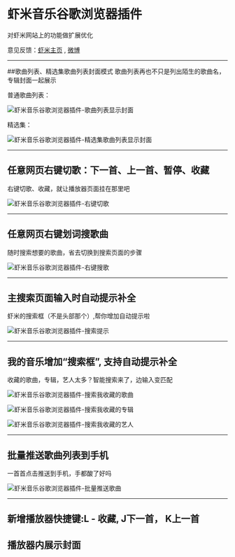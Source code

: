 # 虾米音乐谷歌浏览器插件
对虾米网站上的功能做扩展优化

意见反馈：[虾米主页](http://www.xiami.com/u/2653771) , [微博](http://weibo.com/twtter)

* * *
##歌曲列表、精选集歌曲列表封面模式
歌曲列表再也不只是列出陌生的歌曲名，专辑封面一起展示

普通歌曲列表：

![虾米音乐谷歌浏览器插件-歌曲列表显示封面](readme_pic/song_logo.jpg "虾米音乐谷歌浏览器插件-歌曲列表显示封面")

精选集：

![虾米音乐谷歌浏览器插件-精选集歌曲列表显示封面](readme_pic/collect_song_logo.jpg "虾米音乐谷歌浏览器插件-精选集歌曲列表显示封面")

* * *
## 任意网页右键切歌：下一首、上一首、暂停、收藏
右键切歌、收藏，就让播放器页面挂在那里吧

![虾米音乐谷歌浏览器插件-右键切歌](readme_pic/right_menu.jpg "虾米音乐谷歌浏览器插件-右键切歌")

* * *
## 任意网页右键划词搜歌曲
随时搜索想要的歌曲，省去切换到搜索页面的步骤

![虾米音乐谷歌浏览器插件-右键搜歌](readme_pic/right_menu_search.jpg "虾米音乐谷歌浏览器插件-右键搜歌")

* * *
## 主搜索页面输入时自动提示补全
虾米的搜索框（不是头部那个）,帮你增加自动提示啦

![虾米音乐谷歌浏览器插件-搜索提示](readme_pic/search_autocomplate.gif "虾米音乐谷歌浏览器插件-搜索提示")

* * *
## 我的音乐增加“搜索框”, 支持自动提示补全
收藏的歌曲，专辑，艺人太多？智能搜索来了，边输入变匹配

![虾米音乐谷歌浏览器插件-搜索我收藏的歌曲](readme_pic/search_lib_song.gif "虾米音乐谷歌浏览器插件-搜索我收藏的歌曲")

![虾米音乐谷歌浏览器插件-搜索我收藏的专辑](readme_pic/search_lib_album.gif "虾米音乐谷歌浏览器插件-搜索我收藏的专辑")

![虾米音乐谷歌浏览器插件-搜索我收藏的艺人](readme_pic/search_lib_artist.gif "虾米音乐谷歌浏览器插件-搜索我收藏的艺人")

* * *
## 批量推送歌曲列表到手机
一首首点击推送到手机，手都酸了好吗

![虾米音乐谷歌浏览器插件-批量推送歌曲](readme_pic/multi_send_to_app.gif "虾米音乐谷歌浏览器插件-批量推送歌曲")

* * *
## 新增播放器快捷键:L - 收藏, J下一首， K上一首

## 播放器内展示封面